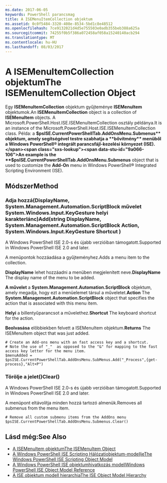 ```yaml
---
ms.date: 2017-06-05
keywords: PowerShell parancsmag
title: A ISEMenuItemCollection objektum
ms.assetid: 0c0f5484-3320-408e-8534-5bd1c8e48512
ms.openlocfilehash: 7ce9132021d4d5e755503e0adb355beb388a625a
ms.sourcegitcommit: 74255f0b5f386a072458af058a15240140acb294
ms.translationtype: MT
ms.contentlocale: hu-HU
ms.lasthandoff: 08/03/2017
---
```

# <a name="the-isemenuitemcollection-object"></a><span data-ttu-id="9a066-103">A ISEMenuItemCollection objektum</span><span class="sxs-lookup"><span data-stu-id="9a066-103">The ISEMenuItemCollection Object</span></span>
  <span data-ttu-id="9a066-104">Egy **ISEMenuItemCollection** objektum gyűjteménye **ISEMenuItem** objektumok.</span><span class="sxs-lookup"><span data-stu-id="9a066-104">An **ISEMenuItemCollection** object is a collection of **ISEMenuItem** objects.</span></span> <span data-ttu-id="9a066-105">A Microsoft.PowerShell.Host.ISE.ISEMenuItemCollection osztály példánya.</span><span class="sxs-lookup"><span data-stu-id="9a066-105">It is an instance of the Microsoft.PowerShell.Host.ISE.ISEMenuItemCollection class.</span></span> <span data-ttu-id="9a066-106">Példa: a **$psISE.CurrentPowerShellTab.AddOnsMenu.Submenus** objektum, amely segítségével testre szabhatja a **bővítmény** menüből a Windows PowerShell® integrált parancsfájl-kezelési környezet (ISE).</span><span class="sxs-lookup"><span data-stu-id="9a066-106">An example is the **$psISE.CurrentPowerShellTab.AddOnsMenu.Submenus** object that is used to customize the **Add-On** menu in Windows PowerShell® Integrated Scripting Environment (ISE).</span></span>

## <a name="method"></a><span data-ttu-id="9a066-107">Módszer</span><span class="sxs-lookup"><span data-stu-id="9a066-107">Method</span></span>

### <a name="addstring-displayname-systemmanagementautomationscriptblock-action-systemwindowsinputkeygesture-shortcut-"></a><span data-ttu-id="9a066-108">Adja hozzá\(DisplayName, System.Management.Automation.ScriptBlock művelet System.Windows.Input.KeyGesture helyi karakterlánc\)</span><span class="sxs-lookup"><span data-stu-id="9a066-108">Add\(string DisplayName, System.Management.Automation.ScriptBlock Action, System.Windows.Input.KeyGesture Shortcut \)</span></span>
  <span data-ttu-id="9a066-109">A Windows PowerShell ISE 2.0-s és újabb verzióiban támogatott.</span><span class="sxs-lookup"><span data-stu-id="9a066-109">Supported in Windows PowerShell ISE 2.0 and later.</span></span> 

 <span data-ttu-id="9a066-110">A menüpontok hozzáadása a gyűjteményhez.</span><span class="sxs-lookup"><span data-stu-id="9a066-110">Adds a menu item to the collection.</span></span>

 <span data-ttu-id="9a066-111">**DisplayName** lehet hozzáadni a menüben megjelenített neve.</span><span class="sxs-lookup"><span data-stu-id="9a066-111">**DisplayName** The display name of the menu to be added.</span></span>

 <span data-ttu-id="9a066-112">**A művelet** a **System.Management.Automation.ScriptBlock** objektum, amely megadja, hogy ezt a menüelemet társul a műveletet.</span><span class="sxs-lookup"><span data-stu-id="9a066-112">**Action** The **System.Management.Automation.ScriptBlock** object that specifies the action that is associated with this menu item.</span></span>

 <span data-ttu-id="9a066-113">**Helyi** a billentyűparancsot a művelethez.</span><span class="sxs-lookup"><span data-stu-id="9a066-113">**Shortcut** The keyboard shortcut for the action.</span></span>

 <span data-ttu-id="9a066-114">**Beolvasása** előbbiekben felvett a ISEMenuItem objektum.</span><span class="sxs-lookup"><span data-stu-id="9a066-114">**Returns** The ISEMenuItem object that was just added.</span></span>

```
# Create an Add-ons menu with an fast access key and a shortcut.
# Note the use of "_"  as opposed to the "&" for mapping to the fast access key letter for the menu item.
$menuAdded = $psISE.CurrentPowerShellTab.AddOnsMenu.SubMenus.Add("_Process",{get-process},"Alt+P")
```

### <a name="clear"></a><span data-ttu-id="9a066-115">Törölje a jelet\(\)</span><span class="sxs-lookup"><span data-stu-id="9a066-115">Clear\(\)</span></span>
  <span data-ttu-id="9a066-116">A Windows PowerShell ISE 2.0-s és újabb verzióiban támogatott.</span><span class="sxs-lookup"><span data-stu-id="9a066-116">Supported in Windows PowerShell ISE 2.0 and later.</span></span> 

 <span data-ttu-id="9a066-117">A menüpont eltávolítja minden hozzá tartozó almenük.</span><span class="sxs-lookup"><span data-stu-id="9a066-117">Removes all submenus from the menu item.</span></span>

```
# Remove all custom submenu items from the AddOns menu
$psISE.CurrentPowerShellTab.AddOnsMenu.Submenus.Clear()

```

## <a name="see-also"></a><span data-ttu-id="9a066-118">Lásd még:</span><span class="sxs-lookup"><span data-stu-id="9a066-118">See Also</span></span>
- [<span data-ttu-id="9a066-119">A ISEMenuItem objektum</span><span class="sxs-lookup"><span data-stu-id="9a066-119">The ISEMenuItem Object</span></span>](The-ISEMenuItem-Object.md) 
- [<span data-ttu-id="9a066-120">A Windows PowerShell ISE Scripting Hálózatiobjektum-modellje</span><span class="sxs-lookup"><span data-stu-id="9a066-120">The Windows PowerShell ISE Scripting Object Model</span></span>](The-Windows-PowerShell-ISE-Scripting-Object-Model.md) 
- [<span data-ttu-id="9a066-121">A Windows PowerShell ISE objektumhivatkozás modell</span><span class="sxs-lookup"><span data-stu-id="9a066-121">Windows PowerShell ISE Object Model Reference</span></span>](Windows-PowerShell-ISE-Object-Model-Reference.md) 
- [<span data-ttu-id="9a066-122">A ISE objektum modell hierarchia</span><span class="sxs-lookup"><span data-stu-id="9a066-122">The ISE Object Model Hierarchy</span></span>](The-ISE-Object-Model-Hierarchy.md)

  
